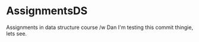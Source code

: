# AssignmentsDS
Assignments in data structure course /w Dan
I'm testing this commit thingie, lets see.
